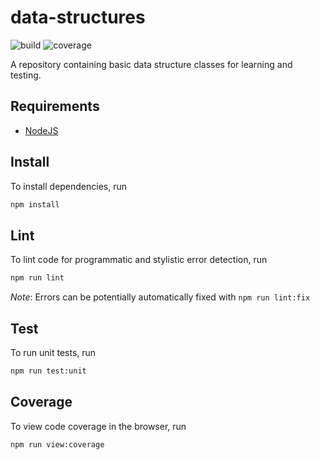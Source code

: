 # data-structures

![build](https://img.shields.io/endpoint?url=https://aboe026.github.io/shields.io-badge-results/badge-results/data-structures/main/build.json)
![coverage](https://img.shields.io/endpoint?url=https://aboe026.github.io/shields.io-badge-results/badge-results/data-structures/main/coverage.json)

A repository containing basic data structure classes for learning and testing.

## Requirements

- [NodeJS](https://nodejs.org)

## Install

To install dependencies, run

```sh
npm install
```

## Lint

To lint code for programmatic and stylistic error detection, run

```sh
npm run lint
```

_Note_: Errors can be potentially automatically fixed with `npm run lint:fix`

## Test

To run unit tests, run

```sh
npm run test:unit
```

## Coverage

To view code coverage in the browser, run

```sh
npm run view:coverage
```
